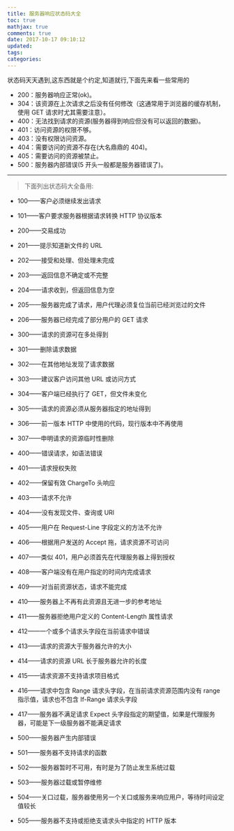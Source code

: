 ```yaml
---
title: 服务器响应状态码大全
toc: true
mathjax: true
comments: true
date: 2017-10-17 09:10:12
updated:
tags:
categories:
---
```


状态码天天遇到,这东西就是个约定,知道就行,下面先来看一些常用的

<!-- more -->

* 200：服务器响应正常(ok)。
* 304：该资源在上次请求之后没有任何修改（这通常用于浏览器的缓存机制，使用 GET 请求时尤其需要注意）。
* 400：无法找到请求的资源(服务器得到响应但没有可以返回的数据)。
* 401：访问资源的权限不够。
* 403：没有权限访问资源。
* 404：需要访问的资源不存在(大名鼎鼎的 404)。
* 405：需要访问的资源被禁止。
* 500：服务器内部错误(5 开头一般都是服务器错误了)。

---

> 下面列出状态码大全备用:

* 100——客户必须继续发出请求

* 101——客户要求服务器根据请求转换 HTTP 协议版本

* 200——交易成功

* 201——提示知道新文件的 URL

* 202——接受和处理、但处理未完成

* 203——返回信息不确定或不完整

* 204——请求收到，但返回信息为空

* 205——服务器完成了请求，用户代理必须复位当前已经浏览过的文件

* 206——服务器已经完成了部分用户的 GET 请求

* 300——请求的资源可在多处得到

* 301——删除请求数据

* 302——在其他地址发现了请求数据

* 303——建议客户访问其他 URL 或访问方式

* 304——客户端已经执行了 GET，但文件未变化

* 305——请求的资源必须从服务器指定的地址得到

* 306——前一版本 HTTP 中使用的代码，现行版本中不再使用

* 307——申明请求的资源临时性删除

* 400——错误请求，如语法错误

* 401——请求授权失败

* 402——保留有效 ChargeTo 头响应

* 403——请求不允许

* 404——没有发现文件、查询或 URl

* 405——用户在 Request-Line 字段定义的方法不允许

* 406——根据用户发送的 Accept 拖，请求资源不可访问

* 407——类似 401，用户必须首先在代理服务器上得到授权

* 408——客户端没有在用户指定的时间内完成请求

* 409——对当前资源状态，请求不能完成

* 410——服务器上不再有此资源且无进一步的参考地址

* 411——服务器拒绝用户定义的 Content-Length 属性请求

* 412——一个或多个请求头字段在当前请求中错误

* 413——请求的资源大于服务器允许的大小

* 414——请求的资源 URL 长于服务器允许的长度

* 415——请求资源不支持请求项目格式

* 416——请求中包含 Range 请求头字段，在当前请求资源范围内没有 range 指示值，请求也不包含 If-Range 请求头字段

* 417——服务器不满足请求 Expect 头字段指定的期望值，如果是代理服务器，可能是下一级服务器不能满足请求

* 500——服务器产生内部错误

* 501——服务器不支持请求的函数

* 502——服务器暂时不可用，有时是为了防止发生系统过载

* 503——服务器过载或暂停维修

* 504——关口过载，服务器使用另一个关口或服务来响应用户，等待时间设定值较长

* 505——服务器不支持或拒绝支请求头中指定的 HTTP 版本
